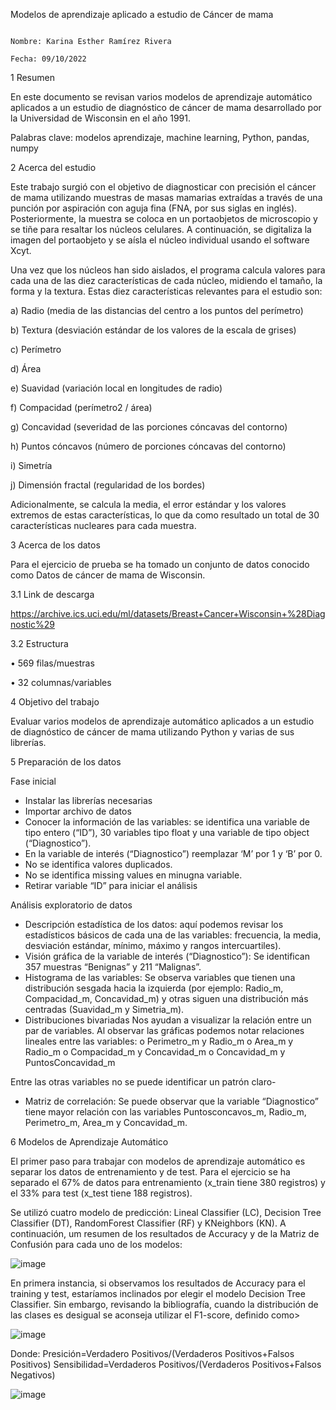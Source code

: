 Modelos de aprendizaje aplicado a estudio de Cáncer de mama 

                                                                          Nombre: Karina Esther Ramírez Rivera
                                                                          Fecha: 09/10/2022

1	Resumen

En este documento se revisan varios modelos de aprendizaje automático aplicados a un estudio de diagnóstico de cáncer de mama desarrollado por la Universidad de Wisconsin en el año 1991. 


Palabras clave: modelos aprendizaje, machine learning, Python, pandas, numpy



2	Acerca del estudio 

Este trabajo surgió con el objetivo de diagnosticar con precisión el cáncer de mama utilizando muestras de masas mamarias extraídas a través de una punción por aspiración con aguja fina (FNA, por sus siglas en inglés). Posteriormente, la muestra se coloca en un portaobjetos de microscopio y se tiñe para resaltar los núcleos celulares. A continuación, se digitaliza la imagen del portaobjeto y se aísla el núcleo individual usando el software Xcyt.

Una vez que los núcleos han sido aislados, el programa calcula valores para cada una de las diez características de cada núcleo, midiendo el tamaño, la forma y la textura. Estas diez características relevantes para el estudio son:

a)	Radio (media de las distancias del centro a los puntos del perímetro)

b)	Textura (desviación estándar de los valores de la escala de grises)

c)	Perímetro

d)	Área

e)	Suavidad (variación local en longitudes de radio)

f)	Compacidad (perímetro2 / área)

g)	Concavidad (severidad de las porciones cóncavas del contorno)

h)	Puntos cóncavos (número de porciones cóncavas del contorno)

i)	Simetría

j)	Dimensión fractal (regularidad de los bordes)

Adicionalmente, se calcula la media, el error estándar y los valores extremos de estas características, lo que da como resultado un total de 30 características nucleares para cada muestra.




3	Acerca de los datos

Para el ejercicio de prueba se ha tomado un conjunto de datos conocido como Datos de cáncer de mama de Wisconsin. 

3.1	Link de descarga

https://archive.ics.uci.edu/ml/datasets/Breast+Cancer+Wisconsin+%28Diagnostic%29

3.2	Estructura

•	569 filas/muestras

•	32 columnas/variables


4	Objetivo del trabajo 

Evaluar varios modelos de aprendizaje automático aplicados a un estudio de diagnóstico de cáncer de mama utilizando Python y varias de sus librerías.


5	Preparación de los datos

Fase inicial 

-	Instalar las librerías necesarias
-	Importar archivo de datos 
-	Conocer la información de las variables: se identifica una variable de tipo entero (“ID”), 30 variables tipo float y una variable de tipo object (“Diagnostico”).
-	En la variable de interés (“Diagnostico”) reemplazar ‘M’ por 1 y ‘B’ por 0.
-	No se identifica valores duplicados.
-	No se identifica missing values en minugna variable.
-	Retirar variable “ID” para iniciar el análisis

Análisis exploratorio de datos 

-	Descripción estadística de los datos: aquí podemos revisar los estadísticos básicos de cada una de las variables: frecuencia, la media, desviación estándar, mínimo, máximo y rangos intercuartiles). 
-	Visión gráfica de la variable de interés (“Diagnostico”): Se identifican 357 muestras “Benignas” y 211 “Malignas”.
-	Histograma de las variables: Se observa variables que tienen una distribución sesgada hacia la izquierda (por ejemplo: Radio_m, Compacidad_m, Concavidad_m) y otras siguen una distribución más centradas (Suavidad_m y Simetria_m).
-	Distribuciones bivariadas
Nos ayudan a visualizar la relación entre un par de variables. Al observar las gráficas podemos notar relaciones lineales entre las variables: 
   o	Perimetro_m y Radio_m
   o	Area_m y Radio_m
   o	Compacidad_m y Concavidad_m
   o	Concavidad_m y PuntosConcavidad_m

Entre las otras variables no se puede identificar un patrón claro- 
-	Matriz de correlación: Se puede observar que la variable “Diagnostico” tiene mayor relación con las variables Puntosconcavos_m, Radio_m, Perimetro_m, Area_m y Concavidad_m.


6	Modelos de Aprendizaje Automático

El primer paso para trabajar con modelos de aprendizaje automático es separar los datos de entrenamiento y de test. Para el ejercicio se ha separado el 67% de datos para entrenamiento (x_train tiene 380 registros) y el 33% para test (x_test tiene 188 registros).

Se utilizó cuatro modelo de predicción: Lineal Classifier (LC), Decision Tree Classifier (DT), RandomForest Classifier (RF) y KNeighbors (KN). A continuación, um resumen de los resultados de Accuracy y de la Matriz de Confusión para cada uno de los modelos:

![image](https://user-images.githubusercontent.com/114968103/194832823-6bdfbd2b-f9b9-4bae-93e3-86596e331d15.png)

En primera instancia, si observamos los resultados de Accuracy para el training y test, estaríamos inclinados por elegir el modelo Decision Tree Classifier. Sin embargo, revisando la bibliografía, cuando la distribución de las clases es desigual se aconseja utilizar el F1-score, definido como>

![image](https://user-images.githubusercontent.com/114968103/194834353-6d88104c-e973-4218-9315-a7d12347c3ab.png)

Donde:
Presición=Verdadero Positivos/(Verdaderos Positivos+Falsos Positivos)
Sensibilidad=Verdaderos Positivos/(Verdaderos Positivos+Falsos Negativos)

![image](https://user-images.githubusercontent.com/114968103/194835487-6516bc34-9c65-4bfa-a670-1b83b2ca8ece.png)





